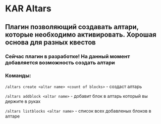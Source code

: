 <h1>KAR Altars</h1>
<h2>Плагин позволяющий создавать алтари, которые необходимо активировать. Хорошая основа для разных квестов</h2>

<h3>Сейчас плагин в разработке! На данный момент добавляется возможность создать алтари</h3>


<h3>Команды:</h3>

`/altars create <altar name> <count of blocks>` - создаст алтарь

`/altars addblock <altar name>` - добавит блок в алтарь который вы держите в руках

`/altars listblocks <altar name>` - список всех добавленых блоков в алтаре